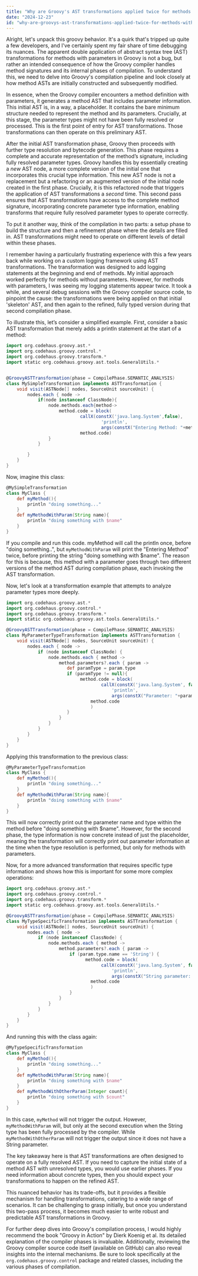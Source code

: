 ```yaml
---
title: "Why are Groovy's AST transformations applied twice for methods with parameters?"
date: "2024-12-23"
id: "why-are-groovys-ast-transformations-applied-twice-for-methods-with-parameters"
---
```


Alright, let's unpack this groovy behavior. It's a quirk that's tripped up quite a few developers, and I've certainly spent my fair share of time debugging its nuances. The apparent double application of abstract syntax tree (AST) transformations for methods with parameters in Groovy is not a bug, but rather an intended consequence of how the Groovy compiler handles method signatures and its internal phases of compilation. To understand this, we need to delve into Groovy's compilation pipeline and look closely at how method ASTs are initially constructed and subsequently modified.

In essence, when the Groovy compiler encounters a method definition with parameters, it generates a method AST that includes parameter information. This initial AST is, in a way, a placeholder. It contains the bare minimum structure needed to represent the method and its parameters. Crucially, at this stage, the parameter types might not have been fully resolved or processed. This is the first point of entry for AST transformations. Those transformations can then operate on this preliminary AST.

After the initial AST transformation phase, Groovy then proceeds with further type resolution and bytecode generation. This phase requires a complete and accurate representation of the method’s signature, including fully resolved parameter types. Groovy handles this by essentially creating a *new* AST node, a more complete version of the initial one that incorporates this crucial type information. This new AST node is not a replacement but a refactoring or an augmented version of the initial node created in the first phase. Crucially, it is this refactored node that triggers the application of AST transformations a *second* time. This second pass ensures that AST transformations have access to the complete method signature, incorporating concrete parameter type information, enabling transforms that require fully resolved parameter types to operate correctly.

To put it another way, think of the compilation in two parts: a setup phase to build the structure and then a refinement phase where the details are filled in. AST transformations might need to operate on different levels of detail within these phases.

I remember having a particularly frustrating experience with this a few years back while working on a custom logging framework using AST transformations. The transformation was designed to add logging statements at the beginning and end of methods. My initial approach worked perfectly for methods without parameters. However, for methods with parameters, I was seeing my logging statements appear twice. It took a while, and several debug sessions with the Groovy compiler source code, to pinpoint the cause: the transformations were being applied on that initial 'skeleton' AST, and then again to the refined, fully typed version during that second compilation phase.

To illustrate this, let’s consider a simplified example. First, consider a basic AST transformation that merely adds a println statement at the start of a method:

```groovy
import org.codehaus.groovy.ast.*
import org.codehaus.groovy.control.*
import org.codehaus.groovy.transform.*
import static org.codehaus.groovy.ast.tools.GeneralUtils.*


@GroovyASTTransformation(phase = CompilePhase.SEMANTIC_ANALYSIS)
class MySimpleTransformation implements ASTTransformation {
    void visit(ASTNode[] nodes, SourceUnit sourceUnit) {
        nodes.each { node ->
            if(node instanceof ClassNode){
                node.methods.each{method->
                    method.code = block(
                            callX(constX('java.lang.System',false),
                                    'println',
                                    args(constX("Entering Method: "+method.name, true))),
                            method.code)
                }
            }

        }
    }
}
```
Now, imagine this class:
```groovy
@MySimpleTransformation
class MyClass {
    def myMethod(){
        println "doing something..."
    }
    def myMethodWithParam(String name){
        println "doing something with $name"
    }
}
```
If you compile and run this code. myMethod will call the println once, before "doing something..", but `myMethodWithParam` will print the "Entering Method" twice, before printing the string "doing something with $name". The reason for this is because, this method with a parameter goes through two different versions of the method AST during compilation phase, each invoking the AST transformation.

Now, let's look at a transformation example that attempts to analyze parameter types more deeply.

```groovy
import org.codehaus.groovy.ast.*
import org.codehaus.groovy.control.*
import org.codehaus.groovy.transform.*
import static org.codehaus.groovy.ast.tools.GeneralUtils.*

@GroovyASTTransformation(phase = CompilePhase.SEMANTIC_ANALYSIS)
class MyParameterTypeTransformation implements ASTTransformation {
    void visit(ASTNode[] nodes, SourceUnit sourceUnit) {
        nodes.each { node ->
            if (node instanceof ClassNode) {
                node.methods.each { method ->
                    method.parameters?.each { param ->
                       def paramType = param.type
                       if (paramType != null){
                            method.code = block(
                                    callX(constX('java.lang.System', false),
                                        'println',
                                        args(constX("Parameter: "+param.name+" is of type:"+ paramType.name, true))),
                                method.code
                                )
                       }
                    }
                }
            }
        }
    }
}
```

Applying this transformation to the previous class:
```groovy
@MyParameterTypeTransformation
class MyClass {
    def myMethod(){
        println "doing something..."
    }
    def myMethodWithParam(String name){
        println "doing something with $name"
    }
}

```
This will now correctly print out the parameter name and type within the method before "doing something with $name". However, for the second phase, the type information is now concrete instead of just the placeholder, meaning the transformation will correctly print out parameter information at the time when the type resolution is performed, but only for methods with parameters.

Now, for a more advanced transformation that requires specific type information and shows how this is important for some more complex operations:

```groovy
import org.codehaus.groovy.ast.*
import org.codehaus.groovy.control.*
import org.codehaus.groovy.transform.*
import static org.codehaus.groovy.ast.tools.GeneralUtils.*

@GroovyASTTransformation(phase = CompilePhase.SEMANTIC_ANALYSIS)
class MyTypeSpecificTransformation implements ASTTransformation {
    void visit(ASTNode[] nodes, SourceUnit sourceUnit) {
        nodes.each { node ->
            if (node instanceof ClassNode) {
                node.methods.each { method ->
                    method.parameters?.each { param ->
                        if (param.type.name == 'String') {
                              method.code = block(
                                    callX(constX('java.lang.System', false),
                                        'println',
                                        args(constX("String parameter: "+param.name+" detected", true))),
                                method.code
                                )
                        }
                    }
                }
            }
        }
    }
}
```
And running this with the class again:
```groovy
@MyTypeSpecificTransformation
class MyClass {
    def myMethod(){
        println "doing something..."
    }
    def myMethodWithParam(String name){
        println "doing something with $name"
    }
    def myMethodWithOtherParam(Integer count){
        println "doing something with $count"
    }
}
```
In this case, `myMethod` will not trigger the output. However, `myMethodWithParam` will, but only at the second execution when the String type has been fully processed by the compiler. While `myMethodWithOtherParam` will not trigger the output since it does not have a String parameter.

The key takeaway here is that AST transformations are often designed to operate on a fully resolved AST. If you need to capture the initial state of a method AST with unresolved types, you would use earlier phases. If you need information about concrete types, then you should expect your transformations to happen on the refined AST.

This nuanced behavior has its trade-offs, but it provides a flexible mechanism for handling transformations, catering to a wide range of scenarios. It can be challenging to grasp initially, but once you understand this two-pass process, it becomes much easier to write robust and predictable AST transformations in Groovy.

For further deep dives into Groovy's compilation process, I would highly recommend the book "Groovy in Action" by Dierk Koenig et al. Its detailed explanation of the compiler phases is invaluable. Additionally, reviewing the Groovy compiler source code itself (available on GitHub) can also reveal insights into the internal mechanisms. Be sure to look specifically at the `org.codehaus.groovy.control` package and related classes, including the various phases of compilation.

